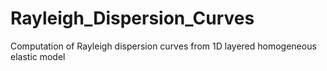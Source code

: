 # Rayleigh_Dispersion_Curves
Computation of Rayleigh dispersion curves from 1D layered homogeneous elastic model

